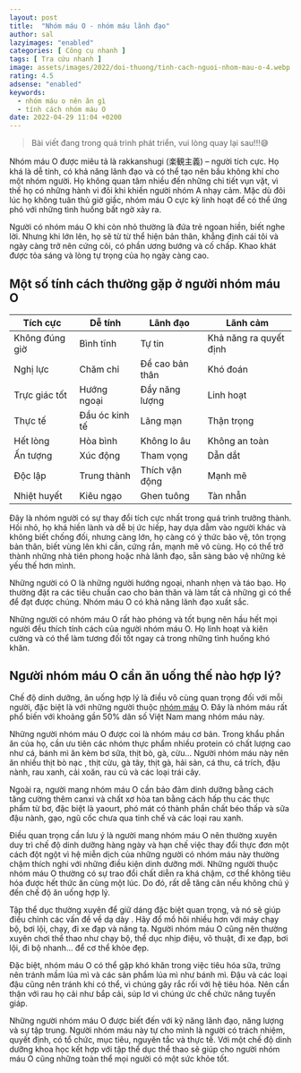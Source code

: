 ```yaml
---
layout: post
title:  "Nhóm máu O - nhóm máu lãnh đạo"
author: sal
lazyimages: "enabled"
categories: [ Công cụ nhanh ]
tags: [ Tra cứu nhanh ]
image: assets/images/2022/doi-thuong/tinh-cach-nguoi-nhom-mau-o-4.webp
rating: 4.5
adsense: "enabled"
keywords:
  - nhóm máu o nên ăn gì
  - tính cách nhóm máu O
date: 2022-04-29 11:04 +0200
---
```


> Bài viết đang trong quá trình phát triển, vui lòng quay lại sau!!!😅

Nhóm máu O được miêu tả là rakkanshugi (楽観主義) – người tích cực. Họ khá là dễ tính, có khả năng lãnh đạo và có thể tạo nên bầu không khí cho một nhóm người. Họ không quan tâm nhiều đến những chi tiết vụn vặt, vì thế họ có những hành vi đôi khi khiến người nhóm A nhạy cảm. Mặc dù đôi lúc họ không tuân thủ giờ giấc, nhóm máu O cực kỳ linh hoạt để có thể ứng phó với những tình huống bất ngờ xảy ra.

Người có nhóm máu O khi còn nhỏ thường là đứa trẻ ngoan hiền, biết nghe lời. Nhưng khi lớn lên, họ sẽ từ từ thể hiện bản thân, khẳng định cái tôi và ngày càng trở nên cứng cỏi, có phần ương bướng và cố chấp. Khao khát được tỏa sáng và lòng tự trọng của họ ngày càng cao.

## Một số tính cách thường gặp ở người nhóm máu O

| Tích cực | Dễ tính | Lãnh đạo | Lãnh cảm |
| --- | --- | --- | --- |
| Không đúng giờ | Bình tĩnh | Tự tin | Khả năng ra quyết định |
| Nghị lực | Chăm chỉ | Đề cao bản thân | Khó đoán |
| Trực giác tốt | Hướng ngoại | Đầy năng lượng | Linh hoạt |
| Thực tế | Đầu óc kinh tế | Lãng mạn | Thận trọng |
| Hết lòng | Hòa bình | Không lo âu | Không an toàn |
| Ấn tượng | Xúc động | Tham vọng | Dẫn dắt |
| Độc lập | Trung thành | Thích vận động | Mạnh mẽ |
| Nhiệt huyết | Kiêu ngạo | Ghen tuông | Tàn nhẫn |

Đây là nhóm người có sự thay đổi tích cực nhất trong quá trình trưởng thành. Hồi nhỏ, họ khá hiền lành và dễ bị ức hiếp, hay dựa dẫm vào người khác và không biết chống đối, nhưng càng lớn, họ càng có ý thức bảo vệ, tôn trọng bản thân, biết vùng lên khi cần, cứng rắn, mạnh mẽ vô cùng. Họ có thể trở thành những nhà tiên phong hoặc nhà lãnh đạo, sẵn sàng bảo vệ những kẻ yếu thế hơn mình.

Những người có O là những người hướng ngoại, nhanh nhẹn và táo bạo. Họ thường đặt ra các tiêu chuẩn cao cho bản thân và làm tất cả những gì có thể để đạt được chúng. Nhóm máu O có khả năng lãnh đạo xuất sắc.

Những người có nhóm máu O rất hào phóng và tốt bụng nên hầu hết mọi người đều thích tính cách của người nhóm máu O. Họ linh hoạt và kiên cường và có thể làm tương đối tốt ngay cả trong những tình huống khó khăn.

## Người nhóm máu O cần ăn uống thế nào hợp lý?

Chế độ dinh dưỡng, ăn uống hợp lý là điều vô cùng quan trọng đối với mỗi người, đặc biệt là với những người thuộc [nhóm máu](http://vietnamnet.vn/huyet-hoc-tag29195.html) O. Đây là nhóm máu rất phổ biến với khoảng gần 50% dân số Việt Nam mang nhóm máu này.

Những người nhóm máu O được coi là nhóm máu cơ bản. Trong khẩu phần ăn của họ, cần ưu tiên các nhóm thực phẩm nhiều protein có chất lượng cao như cá, bánh mì ăn kèm bơ sữa, thịt bò, gà, cừu... Người nhóm máu này nên ăn nhiều thịt bò nạc , thịt cừu, gà tây, thịt gà, hải sản, cá thu, cá trích, đậu nành, rau xanh, cải xoăn, rau củ và các loại trái cây.

Ngoài ra, người mang nhóm máu O cần bảo đảm dinh dưỡng bằng cách tăng cường thêm canxi và chất xơ hòa tan bằng cách hấp thu các thực phẩm từ bơ, đặc biệt là yaourt, phó mát có thành phần chất béo thấp và sữa đậu nành, gạo, ngũ cốc chưa qua tinh chế và các loại rau xanh.

Điều quan trọng cần lưu ý là người mang nhóm máu O nên thường xuyên duy trì chế độ dinh dưỡng hàng ngày và hạn chế việc thay đổi thực đơn một cách đột ngột vì hệ miễn dịch của những người có nhóm máu này thường chậm thích nghi với những điều kiện dinh dưỡng mới. Những người thuộc nhóm máu O thường có sự trao đổi chất diễn ra khá chậm, cơ thể không tiêu hóa được hết thức ăn cùng một lúc. Do đó, rất dễ tăng cân nếu không chú ý đến chế độ ăn uống hợp lý.

Tập thể dục thường xuyên để giữ dáng đặc biệt quan trọng, và nó sẽ giúp điều chỉnh các vấn đề về dạ dày . Hãy đổ mồ hôi nhiều hơn với máy chạy bộ, bơi lội, chạy, đi xe đạp và nâng tạ. Người nhóm máu O cũng nên thường xuyên chơi thể thao như chạy bộ, thể dục nhịp điệu, võ thuật, đi xe đạp, bơi lội, đi bộ nhanh… để cơ thể khỏe đẹp.

Đặc biệt, nhóm máu O có thể gặp khó khăn trong việc tiêu hóa sữa, trứng nên tránh mầm lúa mì và các sản phẩm lúa mì như bánh mì. Đậu và các loại đậu cũng nên tránh khi có thể, vì chúng gây rắc rối với hệ tiêu hóa. Nên cẩn thận với rau họ cải như bắp cải, súp lơ vì chúng ức chế chức năng tuyến giáp.

Những người nhóm máu O được biết đến với kỹ năng lãnh đạo, năng lượng và sự tập trung. Người nhóm máu này tự cho mình là người có trách nhiệm, quyết định, có tổ chức, mục tiêu, nguyên tắc và thực tế. Với một chế độ dinh dưỡng khoa học kết hợp với tập thể dục thể thao sẽ giúp cho người nhóm máu O cũng những toàn thể mọi người có một sức khỏe tốt.
